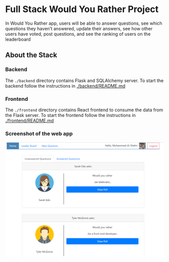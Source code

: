 # Full Stack Would You Rather Project

In Would You Rather app, users will be able to answer questions, see which questions they haven’t answered, update their answers, see how other users have voted, post questions, and see the ranking of users on the leaderboard

## About the Stack

### Backend

The `./backend` directory contains Flask and SQLAlchemy server.
To start the backend follow the instructions in [./backend/README.md](./backend/README.md)

### Frontend

The `./frontend` directory contains React frontend to consume the data from the Flask server.
To start the frontend follow the instructions in [./frontend/README.md](./frontend/README.md)

### Screenshot of the web app

![Home](/screenshots/homepage.png)
